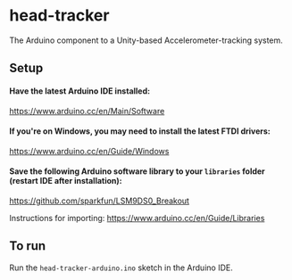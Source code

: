 # head-tracker

The Arduino component to a Unity-based Accelerometer-tracking system.

## Setup

#### Have the latest Arduino IDE installed:

https://www.arduino.cc/en/Main/Software

#### If you're on Windows, you may need to install the latest FTDI drivers:

https://www.arduino.cc/en/Guide/Windows

#### Save the following Arduino software library to your `libraries` folder (restart IDE after installation):

https://github.com/sparkfun/LSM9DS0_Breakout

Instructions for importing: https://www.arduino.cc/en/Guide/Libraries

## To run

Run the `head-tracker-arduino.ino` sketch in the Arduino IDE.
